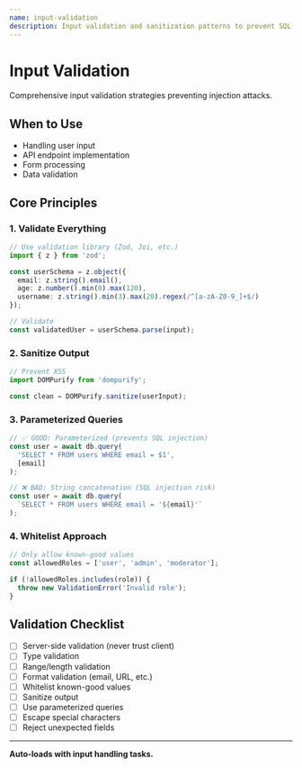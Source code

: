 ```yaml
---
name: input-validation
description: Input validation and sanitization patterns to prevent SQL injection, XSS, and other injection attacks. Use when handling user input or validating data.
---
```


# Input Validation

Comprehensive input validation strategies preventing injection attacks.

## When to Use

- Handling user input
- API endpoint implementation
- Form processing
- Data validation

## Core Principles

### 1. Validate Everything
```typescript
// Use validation library (Zod, Joi, etc.)
import { z } from 'zod';

const userSchema = z.object({
  email: z.string().email(),
  age: z.number().min(0).max(120),
  username: z.string().min(3).max(20).regex(/^[a-zA-Z0-9_]+$/)
});

// Validate
const validatedUser = userSchema.parse(input);
```

### 2. Sanitize Output
```typescript
// Prevent XSS
import DOMPurify from 'dompurify';

const clean = DOMPurify.sanitize(userInput);
```

### 3. Parameterized Queries
```typescript
// ✅ GOOD: Parameterized (prevents SQL injection)
const user = await db.query(
  'SELECT * FROM users WHERE email = $1',
  [email]
);

// ❌ BAD: String concatenation (SQL injection risk)
const user = await db.query(
  `SELECT * FROM users WHERE email = '${email}'`
);
```

### 4. Whitelist Approach
```typescript
// Only allow known-good values
const allowedRoles = ['user', 'admin', 'moderator'];

if (!allowedRoles.includes(role)) {
  throw new ValidationError('Invalid role');
}
```

## Validation Checklist

- [ ] Server-side validation (never trust client)
- [ ] Type validation
- [ ] Range/length validation
- [ ] Format validation (email, URL, etc.)
- [ ] Whitelist known-good values
- [ ] Sanitize output
- [ ] Use parameterized queries
- [ ] Escape special characters
- [ ] Reject unexpected fields

---

**Auto-loads with input handling tasks.**

